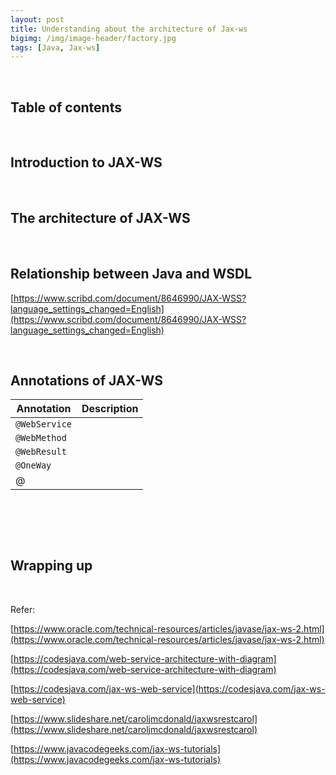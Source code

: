 ```yaml
---
layout: post
title: Understanding about the architecture of Jax-ws
bigimg: /img/image-header/factory.jpg
tags: [Java, Jax-ws]
---
```




<br>

## Table of contents





<br>

## Introduction to JAX-WS






<br>

## The architecture of JAX-WS





<br>

## Relationship between Java and WSDL



[https://www.scribd.com/document/8646990/JAX-WSS?language_settings_changed=English](https://www.scribd.com/document/8646990/JAX-WSS?language_settings_changed=English)




<br>

## Annotations of JAX-WS

|            Annotation           |                                  Description                                    |
| ------------------------------- | ------------------------------------------------------------------------------- |
| ```@WebService```               | |
| ```@WebMethod```                | |
| ```@WebResult```                | |
| ```@OneWay```                   | |
| @





<br>

## 






<br>

## Wrapping up



<br>

Refer:

[https://www.oracle.com/technical-resources/articles/javase/jax-ws-2.html](https://www.oracle.com/technical-resources/articles/javase/jax-ws-2.html)

[https://codesjava.com/web-service-architecture-with-diagram](https://codesjava.com/web-service-architecture-with-diagram)

[https://codesjava.com/jax-ws-web-service](https://codesjava.com/jax-ws-web-service)

[https://www.slideshare.net/caroljmcdonald/jaxwsrestcarol](https://www.slideshare.net/caroljmcdonald/jaxwsrestcarol)

[https://www.javacodegeeks.com/jax-ws-tutorials](https://www.javacodegeeks.com/jax-ws-tutorials)